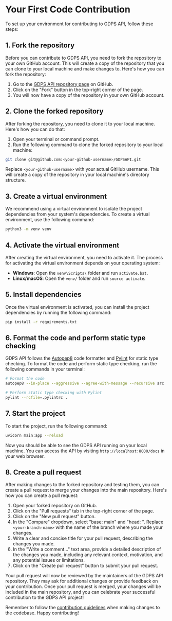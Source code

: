 # Your First Code Contribution

To set up your environment for contributing to GDPS API, follow these steps:

## 1. Fork the repository

Before you can contribute to GDPS API, you need to fork the repository to your own GitHub account. This will create a copy of the repository that you can clone to your local machine and make changes to. Here's how you can fork the repository:

1. Go to the [GDPS API repository page](https://github.com/ak47andrew/GDPSAPI) on GitHub.
2. Click on the "Fork" button in the top-right corner of the page.
3. You will now have a copy of the repository in your own GitHub account.

## 2. Clone the forked repository

After forking the repository, you need to clone it to your local machine. Here's how you can do that:

1. Open your terminal or command prompt.
2. Run the following command to clone the forked repository to your local machine:

```bash
git clone git@github.com:<your-github-username>/GDPSAPI.git
```

Replace `<your-github-username>` with your actual GitHub username. This will create a copy of the repository in your local machine's directory structure.

## 3. Create a virtual environment

We recommend using a virtual environment to isolate the project dependencies from your system's dependencies. To create a virtual environment, use the following command:

```bash
python3 -m venv venv
```

## 4. Activate the virtual environment

After creating the virtual environment, you need to activate it. The process for activating the virtual environment depends on your operating system:

- **Windows**: Open the `venv\Scripts\` folder and run `activate.bat`.
- **Linux/macOS**: Open the `venv/` folder and run `source activate`.

## 5. Install dependencies

Once the virtual environment is activated, you can install the project dependencies by running the following command:

```bash
pip install -r requirements.txt
```

## 6. Format the code and perform static type checking

GDPS API follows the [Autopep8](https://github.com/chrisatmachine/autopep8) code formatter and [Pylint](https://www.pylint.org/) for static type checking. To format the code and perform static type checking, run the following commands in your terminal:

```bash
# Format the code
autopep8 --in-place --aggressive --agree-with-message --recursive src

# Perform static type checking with Pylint
pylint --rcfile=.pylintrc .
```

## 7. Start the project

To start the project, run the following command:

```bash
uvicorn main:app --reload
```

Now you should be able to see the GDPS API running on your local machine. You can access the API by visiting `http://localhost:8000/docs` in your web browser.

## 8. Create a pull request

After making changes to the forked repository and testing them, you can create a pull request to merge your changes into the main repository. Here's how you can create a pull request:

1. Open your forked repository on GitHub.
2. Click on the "Pull requests" tab in the top-right corner of the page.
3. Click on the "New pull request" button.
4. In the "Compare" dropdown, select "base: main" and "head: <your-branch-name>". Replace `<your-branch-name>` with the name of the branch where you made your changes.
5. Write a clear and concise title for your pull request, describing the changes you made.
6. In the "Write a comment..." text area, provide a detailed description of the changes you made, including any relevant context, motivation, and any potential issues or limitations.
7. Click on the "Create pull request" button to submit your pull request.

Your pull request will now be reviewed by the maintainers of the GDPS API repository. They may ask for additional changes or provide feedback on your contribution. Once your pull request is merged, your changes will be included in the main repository, and you can celebrate your successful contribution to the GDPS API project!

Remember to follow the [contribution guidelines](https://github.com/ak47andrew/GDPSAPI/blob/master/CONTRIBUTING.md) when making changes to the codebase. Happy contributing!
